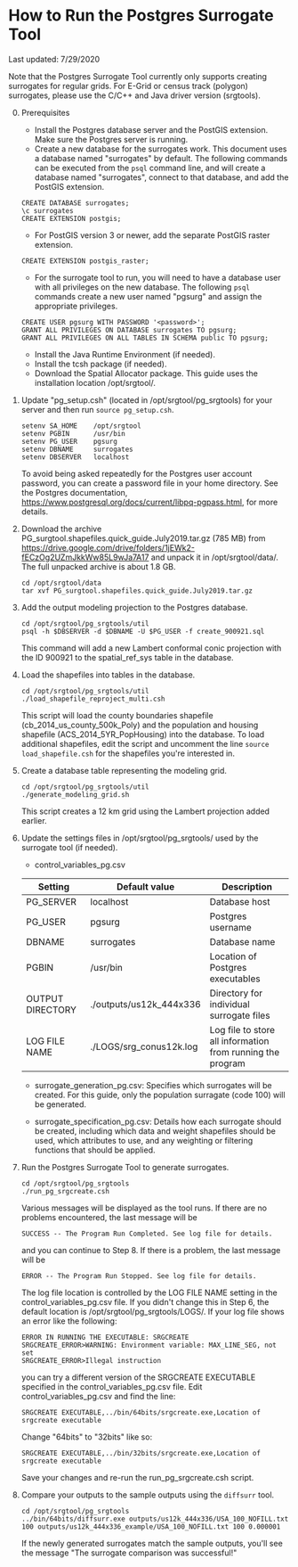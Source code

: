 # How to Run the Postgres Surrogate Tool
Last updated: 7/29/2020

Note that the Postgres Surrogate Tool currently only supports creating surrogates for regular grids. For E-Grid or census track (polygon) surrogates, please use the C/C++ and Java driver version (srgtools).

0. Prerequisites
   - Install the Postgres database server and the PostGIS extension. Make sure the Postgres server is running.
   - Create a new database for the surrogates work. This document uses a database named "surrogates" by default. The following commands can be executed from the `psql` command line, and will create a database named "surrogates", connect to that database, and add the PostGIS extension.
   ```
   CREATE DATABASE surrogates;
   \c surrogates
   CREATE EXTENSION postgis;
   ```
   - For PostGIS version 3 or newer, add the separate PostGIS raster extension.
   ```
   CREATE EXTENSION postgis_raster;
   ```

   - For the surrogate tool to run, you will need to have a database user with all privileges on the new database. The following `psql` commands create a new user named "pgsurg" and assign the appropriate privileges.
   ```
   CREATE USER pgsurg WITH PASSWORD '<password>';
   GRANT ALL PRIVILEGES ON DATABASE surrogates TO pgsurg;
   GRANT ALL PRIVILEGES ON ALL TABLES IN SCHEMA public TO pgsurg;
   ```

   - Install the Java Runtime Environment (if needed).
   - Install the tcsh package (if needed).
   - Download the Spatial Allocator package. This guide uses the installation location /opt/srgtool/.

1. Update "pg_setup.csh" (located in /opt/srgtool/pg_srgtools) for your server and then run `source pg_setup.csh`.
   ```
   setenv SA_HOME    /opt/srgtool
   setenv PGBIN      /usr/bin
   setenv PG_USER    pgsurg
   setenv DBNAME     surrogates
   setenv DBSERVER   localhost
   ```
   To avoid being asked repeatedly for the Postgres user account password, you can create a password file in your home directory. See the Postgres documentation, https://www.postgresql.org/docs/current/libpq-pgpass.html, for more details.

2. Download the archive PG_surgtool.shapefiles.quick_guide.July2019.tar.gz (785 MB) from https://drive.google.com/drive/folders/1jEWk2-fECzOg2UZmJkkWw85L9wJa7A17 and unpack it in /opt/srgtool/data/. The full unpacked archive is about 1.8 GB.
   ```
   cd /opt/srgtool/data
   tar xvf PG_surgtool.shapefiles.quick_guide.July2019.tar.gz
   ```

3. Add the output modeling projection to the Postgres database.
   ```
   cd /opt/srgtool/pg_srgtools/util
   psql -h $DBSERVER -d $DBNAME -U $PG_USER -f create_900921.sql
   ```
   This command will add a new Lambert conformal conic projection with the ID 900921 to the spatial_ref_sys table in the database.

4. Load the shapefiles into tables in the database.
   ```
   cd /opt/srgtool/pg_srgtools/util
   ./load_shapefile_reproject_multi.csh
   ```
   This script will load the county boundaries shapefile (cb_2014_us_county_500k_Poly) and the population and housing shapefile (ACS_2014_5YR_PopHousing) into the database. To load additional shapefiles, edit the script and uncomment the line `source load_shapefile.csh` for the shapefiles you're interested in.

5. Create a database table representing the modeling grid.
   ```
   cd /opt/srgtool/pg_srgtools/util
   ./generate_modeling_grid.sh
   ```
   This script creates a 12 km grid using the Lambert projection added earlier.

6. Update the settings files in /opt/srgtool/pg_srgtools/ used by the surrogate tool (if needed).
   - control_variables_pg.csv
   
   | Setting | Default value | Description |
   | - | - | - |
   | PG_SERVER | localhost | Database host |
   | PG_USER | pgsurg | Postgres username |
   | DBNAME | surrogates | Database name |
   | PGBIN | /usr/bin | Location of Postgres executables |
   | OUTPUT DIRECTORY | ./outputs/us12k_444x336 | Directory for individual surrogate files |
   | LOG FILE NAME | ./LOGS/srg_conus12k.log | Log file to store all information from running the program |

   - surrogate_generation_pg.csv: Specifies which surrogates will be created. For this guide, only the population surragate (code 100) will be generated.
   
   - surrogate_specification_pg.csv: Details how each surrogate should be created, including which data and weight shapefiles should be used, which attributes to use, and any weighting or filtering functions that should be applied.

7. Run the Postgres Surrogate Tool to generate surrogates.
   ```
   cd /opt/srgtool/pg_srgtools
   ./run_pg_srgcreate.csh
   ```
   Various messages will be displayed as the tool runs. If there are no problems encountered, the last message will be
   ```
   SUCCESS -- The Program Run Completed. See log file for details.
   ```
   and you can continue to Step 8. If there is a problem, the last message will be
   ```
   ERROR -- The Program Run Stopped. See log file for details.
   ```
   The log file location is controlled by the LOG FILE NAME setting in the control_variables_pg.csv file. If you didn't change this in Step 6, the default location is /opt/srgtool/pg_srgtools/LOGS/. If your log file shows an error like the following:
   ```
   ERROR IN RUNNING THE EXECUTABLE: SRGCREATE
   SRGCREATE_ERROR>WARNING: Environment variable: MAX_LINE_SEG, not set
   SRGCREATE_ERROR>Illegal instruction
   ```
   you can try a different version of the SRGCREATE EXECUTABLE specified in the control_variables_pg.csv file. Edit control_variables_pg.csv and find the line:
   ```
   SRGCREATE EXECUTABLE,../bin/64bits/srgcreate.exe,Location of srgcreate executable
   ```
   Change "64bits" to "32bits" like so:
   ```
   SRGCREATE EXECUTABLE,../bin/32bits/srgcreate.exe,Location of srgcreate executable
   ```
   Save your changes and re-run the run_pg_srgcreate.csh script.

8. Compare your outputs to the sample outputs using the `diffsurr` tool.
   ```
   cd /opt/srgtool/pg_srgtools
   ../bin/64bits/diffsurr.exe outputs/us12k_444x336/USA_100_NOFILL.txt 100 outputs/us12k_444x336_example/USA_100_NOFILL.txt 100 0.000001
   ```
   If the newly generated surrogates match the sample outputs, you'll see the message "The surrogate comparison was successful!"
